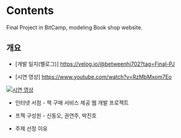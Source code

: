 # Contents
Final Project in BitCamp, modeling Book shop website.





## 개요

 - [개발 일지(벨로그)] https://velog.io/@betweenhj702?tag=Final-PJ

 - [시연 영상] https://www.youtube.com/watch?v=RzMbMxom7Eo

[![시연 영상](https://img.youtube.com/vi/RzMbMxom7Eo/0.jpg)](https://www.youtube.com/watch?v=RzMbMxom7Eo)
 
 - 인터넷 서점 - 책 구매 서비스 제공 웹 개발 프로젝트

 - 프젝 구성원 - 신동오, 권연주, 박진호

 - 주제 선정 이유
